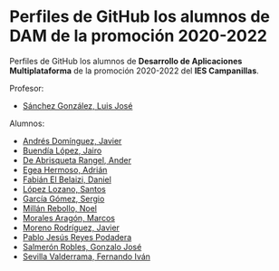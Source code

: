 # Perfiles de GitHub los alumnos de DAM de la promoción 2020-2022

Perfiles de GitHub los alumnos de **Desarrollo de Aplicaciones Multiplataforma** de la promoción 2020-2022 del **IES Campanillas**.

Profesor:

* [Sánchez González, Luis José](https://github.com/luisjosesanchez)

Alumnos:

* [Andrés Domínguez, Javier](https://github.com/javierandresaluiescampanillas)
* [Buendía López, Jairo](https://github.com/jairobuendia)
* [De Abrisqueta Rangel, Ander](https://github.com/AnderDeAbrisqueta)
* [Egea Hermoso, Adrián](https://github.com/AdrianEgeaHermoso)
* [Fabián El Belaizi, Daniel](https://github.com/Danny-06)
* [López Lozano, Santos](https://github.com/SantosLopezLozano)
* [García Gómez, Sergio](https://github.com/SergioGarciaGomez)
* [Millán Rebollo, Noel](https://github.com/NoelMillan)
* [Morales Aragón, Marcos](https://github.com/MarcosMoralesAragon)
* [Moreno Rodríguez, Javier](https://github.com/Javiemr)
* [Pablo Jesús Reyes Podadera](https://github.com/PabloJesusReyes)
* [Salmerón Robles, Gonzalo José](https://github.com/gonzalosalmeron)
* [Sevilla Valderrama, Fernando Iván](https://github.com/FESEVA)

